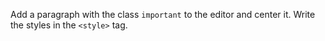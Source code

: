 Add a paragraph with the class `important` to the editor and center it. Write the styles in the `<style>` tag.
